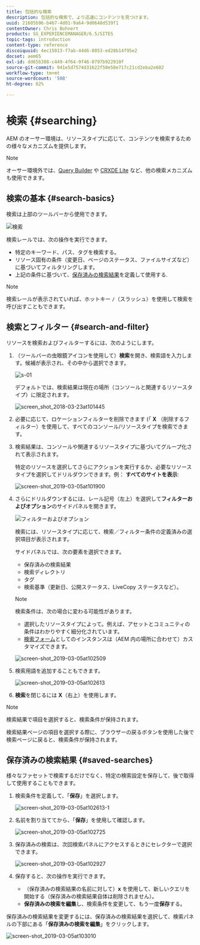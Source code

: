 ```yaml
---
title: 包括的な検索
description: 包括的な検索で、より迅速にコンテンツを見つけます。
uuid: 21605b96-b467-4d01-9a64-9d0648d539f1
contentOwner: Chris Bohnert
products: SG_EXPERIENCEMANAGER/6.5/SITES
topic-tags: introduction
content-type: reference
discoiquuid: 4ec15013-f7ab-44d6-8053-ed28b14f95e2
docset: aem65
exl-id: dd65b308-c449-4f64-9f46-0797b922910f
source-git-commit: 941e5d7574d31622f50e50e717c21cd2eba2e602
workflow-type: tm+mt
source-wordcount: '508'
ht-degree: 82%

---
```


# 検索 {#searching}

AEM のオーサー環境は、リソースタイプに応じて、コンテンツを検索するための様々なメカニズムを提供します。

>[!NOTE]
>
>オーサー環境外では、[Query Builder](/help/sites-developing/querybuilder-api.md) や [CRXDE Lite](/help/sites-developing/developing-with-crxde-lite.md) など、他の検索メカニズムも使用できます。

## 検索の基本 {#search-basics}

検索は上部のツールバーから使用できます。

![検索](do-not-localize/chlimage_1-17.png)

検索レールでは、次の操作を実行できます。

* 特定のキーワード、パス、タグを検索する。
* リソース固有の条件（変更日、ページのステータス、ファイルサイズなど）に基づいてフィルタリングします。
* 上記の条件に基づいて、[保存済みの検索結果](#saved-searches)を定義して使用する.

>[!NOTE]
>
>検索レールが表示されていれば、ホットキー `/`（スラッシュ）を使用して検索を呼び出すこともできます。

## 検索とフィルター {#search-and-filter}

リソースを検索およびフィルターするには、次のようにします。

1. （ツールバーの虫眼鏡アイコンを使用して）**検索**&#x200B;を開き、検索語を入力します。候補が表示され、その中から選択できます。

   ![s-01](assets/s-01.png)

   デフォルトでは、検索結果は現在の場所（コンソールと関連するリソースタイプ）に限定されます。

   ![screen_shot_2018-03-23at101445](assets/screen_shot_2018-03-23at101445.png)

1. 必要に応じて、ロケーションフィルターを削除できます (「 **X** （削除するフィルター）を使用して、すべてのコンソール/リソースタイプを検索できます。
1. 検索結果は、コンソールや関連するリソースタイプに基づいてグループ化されて表示されます。

   特定のリソースを選択してさらにアクションを実行するか、必要なリソースタイプを選択してドリルダウンできます。例： **すべてのサイトを表示**:

   ![screen-shot_2019-03-05at101900](assets/screen-shot_2019-03-05at101900.png)

1. さらにドリルダウンするには、レール記号（左上）を選択して&#x200B;**フィルターおよびオプション**&#x200B;のサイドパネルを開きます。

   ![フィルターおよびオプション](do-not-localize/screen_shot_2018-03-23at101542.png)

   検索には、リソースタイプに応じて、検索／フィルター条件の定義済みの選択項目が表示されます。

   サイドパネルでは、次の要素を選択できます。

   * 保存済みの検索結果
   * 検索ディレクトリ
   * タグ
   * 検索基準（更新日、公開ステータス、LiveCopy ステータスなど）。

   >[!NOTE]
   >
   >検索条件は、次の場合に変わる可能性があります。
   >
   >
   >
   >    * 選択したリソースタイプによって。例えば、アセットとコミュニティの条件はわかりやすく細分化されています。
   >    * [検索フォーム](/help/sites-administering/search-forms.md)としてのインスタンスは（AEM 内の場所に合わせて）カスタマイズできます。
   >
   >

   ![screen-shot_2019-03-05at102509](assets/screen-shot_2019-03-05at102509.png)

1. 検索用語を追加することもできます。

   ![screen-shot_2019-03-05at102613](assets/screen-shot_2019-03-05at102613.png)

1. **検索**&#x200B;を閉じるには **X**（右上）を使用します。

>[!NOTE]
>
>検索結果で項目を選択すると、検索条件が保持されます。
>
>検索結果ページの項目を選択する際に、ブラウザーの戻るボタンを使用した後で検索ページに戻ると、検索条件が保持されます。

## 保存済みの検索結果 {#saved-searches}

様々なファセットで検索するだけでなく、特定の検索設定を保存して、後で取得して使用することもできます。

1. 検索条件を定義して、「**保存**」を選択します。

   ![screen-shot_2019-03-05at102613-1](assets/screen-shot_2019-03-05at102613-1.png)

1. 名前を割り当ててから、「**保存**」を使用して確認します。

   ![screen-shot_2019-03-05at102725](assets/screen-shot_2019-03-05at102725.png)

1. 保存済みの検索は、次回検索パネルにアクセスするときにセレクターで選択できます。

   ![screen-shot_2019-03-05at102927](assets/screen-shot_2019-03-05at102927.png)

1. 保存すると、次の操作を実行できます。

   * （保存済みの検索結果の名前に対して）**x** を使用して、新しいクエリを開始する（保存済みの検索結果自体は削除されません）。
   * **保存済みの検索を編集**&#x200B;し、検索条件を変更して、もう一度&#x200B;**保存**&#x200B;する。

保存済みの検索結果を変更するには、保存済みの検索結果を選択して、検索パネルの下部にある「**保存済みの検索を編集**」をクリックします。

![screen-shot_2019-03-05at103010](assets/screen-shot_2019-03-05at103010.png)
